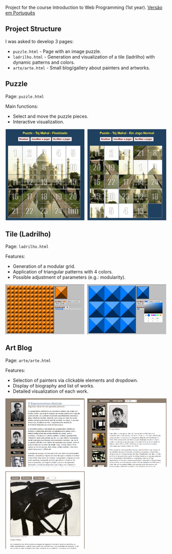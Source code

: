 Project for the course Introduction to Web Programming (1st year). [Versão em Português](README.md)

## Project Structure

I was asked to develop 3 pages:

- `puzzle.html` - Page with an image puzzle.
- `ladrilho.html` - Generation and visualization of a tile (ladrilho) with dynamic patterns and colors.
- `arte/arte.html` - Small blog/gallery about painters and artworks.

## Puzzle

Page: `puzzle.html`

Main functions:

- Select and move the puzzle pieces.
- Interactive visualization.

<p style="display:flex; gap:8px;">
	<img src="imgReadMe/puzzle1.png" alt="Puzzle 1" width="49%" />
	<img src="imgReadMe/puzzle2.png" alt="Puzzle 2" width="49%" />
</p>

## Tile (Ladrilho)

Page: `ladrilho.html`

Features:

- Generation of a modular grid.
- Application of triangular patterns with 4 colors.
- Possible adjustment of parameters (e.g.: modularity).

<p style="display:flex; gap:8px;">
	<img src="imgReadMe/ladrilho1.png" alt="Tile 1" width="49%" />
	<img src="imgReadMe/ladrilho2.png" alt="Tile 2" width="49%" />
</p>

## Art Blog

Page: `arte/arte.html`

Features:

- Selection of painters via clickable elements and dropdown.
- Display of biography and list of works.
- Detailed visualization of each work.

<p style="display:flex; gap:8px;">
	<img src="imgReadMe/arte1.png" alt="Art 1" width="49%" />
	<img src="imgReadMe/arte2.png" alt="Art 2" width="49%" />
</p>
<p style="display:flex; gap:8px;">
	<img src="imgReadMe/arte3.png" alt="Art 3" width="49%" />
</p>
